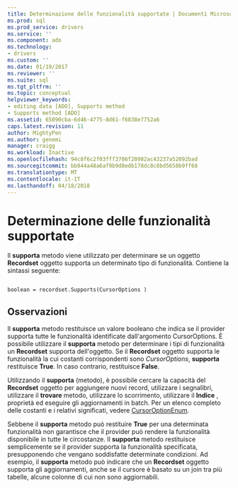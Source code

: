 ```yaml
---
title: Determinazione delle funzionalità supportate | Documenti Microsoft
ms.prod: sql
ms.prod_service: drivers
ms.service: ''
ms.component: ado
ms.technology:
- drivers
ms.custom: ''
ms.date: 01/19/2017
ms.reviewer: ''
ms.suite: sql
ms.tgt_pltfrm: ''
ms.topic: conceptual
helpviewer_keywords:
- editing data [ADO], Supports method
- Supports method [ADO]
ms.assetid: 65090cba-6d46-4775-8d61-f6838e7752a6
caps.latest.revision: 11
author: MightyPen
ms.author: genemi
manager: craigg
ms.workload: Inactive
ms.openlocfilehash: 94c8f6c2f03fff3706f20982ac43237a52092bad
ms.sourcegitcommit: bb044a48a6af9b9d8edb178dc8c8bd5658b9ff68
ms.translationtype: MT
ms.contentlocale: it-IT
ms.lasthandoff: 04/18/2018
---
```

# <a name="determining-what-is-supported"></a>Determinazione delle funzionalità supportate
Il **supporta** metodo viene utilizzato per determinare se un oggetto **Recordset** oggetto supporta un determinato tipo di funzionalità. Contiene la sintassi seguente:  
  
```  
  
boolean = recordset.Supports(CursorOptions )  
```  
  
## <a name="remarks"></a>Osservazioni  
 Il **supporta** metodo restituisce un valore booleano che indica se il provider supporta tutte le funzionalità identificate dall'argomento CursorOptions. È possibile utilizzare il **supporta** metodo per determinare i tipi di funzionalità un **Recordset** supporta dell'oggetto. Se il **Recordset** oggetto supporta le funzionalità la cui costanti corrispondenti sono *CursorOptions*, **supporta** restituisce **True**. In caso contrario, restituisce **False**.  
  
 Utilizzando il **supporta** (metodo), è possibile cercare la capacità del **Recordset** oggetto per aggiungere nuovi record, utilizzare i segnalibri, utilizzare il **trovare** metodo, utilizzare lo scorrimento, utilizzare il  **Indice** , proprietà ed eseguire gli aggiornamenti in batch. Per un elenco completo delle costanti e i relativi significati, vedere [CursorOptionEnum](../../../ado/reference/ado-api/cursoroptionenum.md).  
  
 Sebbene il **supporta** metodo può restituire **True** per una determinata funzionalità non garantisce che il provider può rendere la funzionalità disponibile in tutte le circostanze. Il **supporta** metodo restituisce semplicemente se il provider supporta la funzionalità specificata, presupponendo che vengano soddisfatte determinate condizioni. Ad esempio, il **supporta** metodo può indicare che un **Recordset** oggetto supporta gli aggiornamenti, anche se il cursore è basato su un join tra più tabelle, alcune colonne di cui non sono aggiornabili.
